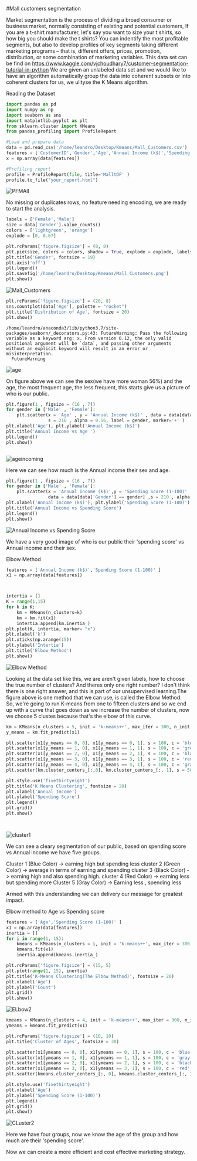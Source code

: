 #Mall customers segmentation

Market segmentation is the process of dividing a broad consumer or business market, normally consisting of existing and potential customers, If you are a t-shirt manufacturer, let's say you want to size your t shirts, so how big you should make the t shirts? You can indentify the most profitable segments, but also to develop profiles of key segments taking different marketing programs – that is, different offers, prices, promotion, distribution, or some combination of marketing variables. This data set can be find on https://www.kaggle.com/vjchoudhary7/customer-segmentation-tutorial-in-python
We are given an unlabeled data set and we would like to have an algorithm automatically group the data into coherent subsets or into coherent clusters for us, we ulityse the K Means algorithm.  


Reading the Dataset


```python
import pandas as pd
import numpy as np
import seaborn as sns
import matplotlib.pyplot as plt
from sklearn.cluster import KMeans
from pandas_profiling import ProfileReport

#Load and prepare data
data = pd.read_csv('/home/leandro/Desktop/Kmeans/Mall_Customers.csv')
features = ['CustomerID','Gender','Age','Annual Income (k$)','Spending Score (1-100)' ]
x = np.array(data[features])

#Profiling report
profile = ProfileReport(file, title='MalltDF' )
profile.to_file("your_report.html")

```

![PFMAll](https://user-images.githubusercontent.com/83521233/122687916-6366c300-d1ef-11eb-8b51-2bf164b4f951.png)

No missing or duplicates rows, no feature needing encoding, we are ready to start the analysis.


```python
labels = ['Female','Male']
size = data['Gender'].value_counts()
colors = ['lightgreen', 'orange']
explode = [0, 0.07]

plt.rcParams['figure.figsize'] = (8, 8)
plt.pie(size, colors = colors, shadow = True, explode = explode, labels = labels, autopct = '%.2f%%')
plt.title('Gender', fontsize = 19)
plt.axis('off')
plt.legend()
plt.savefig('/home/leandro/Desktop/Kmeans/Mall_Customers.png')
plt.show()
```


    
![Mall_Customers](https://user-images.githubusercontent.com/83521233/122688096-98274a00-d1f0-11eb-8541-5013ffeff050.png)
    



```python
plt.rcParams['figure.figsize'] = (20, 8)
sns.countplot(data['Age'], palette = "rocket")
plt.title('Distribution of Age', fontsize = 20)
plt.show()


```

    /home/leandro/anaconda3/lib/python3.7/site-packages/seaborn/_decorators.py:43: FutureWarning: Pass the following variable as a keyword arg: x. From version 0.12, the only valid positional argument will be `data`, and passing other arguments without an explicit keyword will result in an error or misinterpretation.
      FutureWarning



    
![age](https://user-images.githubusercontent.com/83521233/122688118-ce64c980-d1f0-11eb-996b-6d56c1d4332e.png)
    


On figure above we can see the sex(we have more woman 56%) and the age, the most frequent age,  the less frequent, this starts give us a picture of who is our public.


```python
plt.figure(1 , figsize = (16 , 7))
for gender in ['Male' , 'Female']:
    plt.scatter(x = 'Age' , y = 'Annual Income (k$)' , data = data[data['Gender'] == gender] ,
                s = 210 , alpha = 0.56, label = gender, marker='+' )
plt.xlabel('Age'), plt.ylabel('Annual Income (k$)')
plt.title('Annual Income vs Age ')
plt.legend()
plt.show()



```


    
![ageincoming](https://user-images.githubusercontent.com/83521233/122688144-f9e7b400-d1f0-11eb-8ab6-c4f93a7ecf97.png)
    


Here we can see how much is the Annual income their sex and age.


```python
plt.figure(1 , figsize = (16 , 7))
for gender in ['Male' , 'Female']:
    plt.scatter(x = 'Annual Income (k$)',y = 'Spending Score (1-100)' ,
                data = data[data['Gender'] == gender] ,s = 210 , alpha = 0.56 , label = gender, marker='+')
plt.xlabel('Annual Income (k$)'), plt.ylabel('Spending Score (1-100)')
plt.title('Annual Income vs Spending Score')
plt.legend()
plt.show()
```


    
![Annual Income vs Spending Score](https://user-images.githubusercontent.com/83521233/122688170-1d126380-d1f1-11eb-9499-4e51b0789f71.png)
    


We have a very good image of who is our public their 'spending score' vs Annual income and their sex. 

Elbow Method

```python
features = ['Annual Income (k$)','Spending Score (1-100)' ]
x1 = np.array(data[features])



intertia = []
K = range(1,15)
for k in K:
    km = KMeans(n_clusters=k)
    km = km.fit(x1)
    intertia.append(km.inertia_)
plt.plot(K, intertia, marker= "x")
plt.xlabel('k')
plt.xticks(np.arange(15))
plt.ylabel('Intertia')
plt.title('Elbow Method')
plt.show()
```


![Elbow Method](https://user-images.githubusercontent.com/83521233/122688230-6f538480-d1f1-11eb-9f7c-d4ff17fd4798.png)
   


Looking at the data set like this, we are aren't given labels, how to choose the true number of clusters? And theres only one right number? I don't think there is one right answer, and this is part of our unsupervised learning.The figure above is one method that we can use, is called the Elbow Method. So, we're going to run K-means from one to fifteen clusters and so we end up with a curve that goes down as we increase the number of clusters, now we choose 5 clustes because that's the elbow of this curve. 



```python
km = KMeans(n_clusters = 5, init = 'k-means++', max_iter = 300, n_init = 10, random_state = 0)
y_means = km.fit_predict(x1)

plt.scatter(x1[y_means == 0, 0], x1[y_means == 0, 1], s = 100, c = 'blue', label = '1')
plt.scatter(x1[y_means == 1, 0], x1[y_means == 1, 1], s = 100, c = 'green', label = '2')
plt.scatter(x1[y_means == 2, 0], x1[y_means == 2, 1], s = 100, c = 'black', label = '3')
plt.scatter(x1[y_means == 3, 0], x1[y_means == 3, 1], s = 100, c = 'red', label = '4')
plt.scatter(x1[y_means == 4, 0], x1[y_means == 4, 1], s = 100, c = 'gray', label = '5')
plt.scatter(km.cluster_centers_[:,0], km.cluster_centers_[:, 1], s = 50, c = 'orange' , label = 'centeroid')

plt.style.use('fivethirtyeight')
plt.title('K Means Clustering', fontsize = 20)
plt.xlabel('Annual Income')
plt.ylabel('Spending Score')
plt.legend()
plt.grid()
plt.show()




```
![cluster1](https://user-images.githubusercontent.com/83521233/122688580-7da2a000-d1f3-11eb-95f4-f7ec6990f187.png)
    


We can see a cleary segmentation of our public, based on spending score vs Annual income we have five groups.

Cluster 1 (Blue Color) -> earning high but spending less
cluster 2 (Green Color) -> average in terms of earning and spending 
cluster 3 (Black Color) -> earning high and also spending high.
cluster 4 (Red Color) -> earning less but spending more
Cluster 5 (Gray Color) -> Earning less , spending less
  
Armed with this understanding we can delivery our message for greatest impact.  
  

Elbow method to Age vs Spending score


```python
features = ['Age','Spending Score (1-100)' ]
x1 = np.array(data[features])
inertia = []
for i in range(1, 15):
    kmeans = KMeans(n_clusters = i, init = 'k-means++', max_iter = 300, n_init = 10, random_state = 0)
    kmeans.fit(x1)
    inertia.append(kmeans.inertia_)

plt.rcParams['figure.figsize'] = (15, 5)
plt.plot(range(1, 15), inertia)
plt.title('K-Means Clustering(The Elbow Method)', fontsize = 20)
plt.xlabel('Age')
plt.ylabel('Count')
plt.grid()
plt.show()
```


    
![ELbow2](https://user-images.githubusercontent.com/83521233/122688507-f6552c80-d1f2-11eb-9f52-6e944e51745f.png)
    



```python
kmeans = KMeans(n_clusters = 4, init = 'k-means++', max_iter = 300, n_init = 10, random_state = 0)
ymeans = kmeans.fit_predict(x1)

plt.rcParams['figure.figsize'] = (10, 10)
plt.title('Cluster of Ages', fontsize = 30)

plt.scatter(x1[ymeans == 0, 0], x1[ymeans == 0, 1], s = 100, c = 'blue', label = '1' )
plt.scatter(x1[ymeans == 1, 0], x1[ymeans == 1, 1], s = 100, c = 'gray', label = '2')
plt.scatter(x1[ymeans == 2, 0], x1[ymeans == 2, 1], s = 100, c = 'black', label = '3')
plt.scatter(x1[ymeans == 3, 0], x1[ymeans == 3, 1], s = 100, c = 'red', label = '4')
plt.scatter(kmeans.cluster_centers_[:, 0], kmeans.cluster_centers_[:, 1], s = 50, c = 'orange')

plt.style.use('fivethirtyeight')
plt.xlabel('Age')
plt.ylabel('Spending Score (1-100)')
plt.legend()
plt.grid()
plt.show()


```


    
![CLuster2](https://user-images.githubusercontent.com/83521233/122688503-f48b6900-d1f2-11eb-873b-5b826dabaa02.png)
    


Here we have four groups, now we know the age of the group and how much are their 'spending score'.

Now we can create a more efficient and cost effective marketing strategy. 

